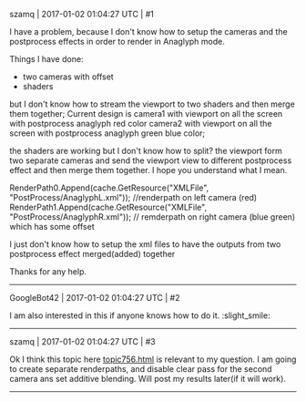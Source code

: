 szamq | 2017-01-02 01:04:27 UTC | #1

I have a problem, because I don't know how to setup the cameras and the postprocess effects in order to render in Anaglyph mode.

Things I have done:
- two cameras with offset
- shaders

but I don't know how to stream the viewport to two shaders and then merge them together;
Current design is 
camera1 with viewport on all the screen with postprocess anaglyph red color
camera2 with viewport on all the screen with postprocess anaglyph green blue color;

the shaders are working but I don't know how to split? the viewport form two separate cameras and send the viewport view to different postprocess effect and then merge them together. I hope you understand what I mean.

RenderPath0.Append(cache.GetResource("XMLFile", "PostProcess/AnaglyphL.xml")); //renderpath on left camera (red)
RenderPath1.Append(cache.GetResource("XMLFile", "PostProcess/AnaglyphR.xml")); // remderpath on right camera (blue green) which has some offset

I just don't know how to setup the xml files to have the outputs from two postprocess effect merged(added) together

Thanks for any help.

-------------------------

GoogleBot42 | 2017-01-02 01:04:27 UTC | #2

I am also interested in this if anyone knows how to do it.  :slight_smile:

-------------------------

szamq | 2017-01-02 01:04:27 UTC | #3

Ok I think this topic here [topic756.html](http://discourse.urho3d.io/t/how-to-layer-scenes/740/1) is relevant to my question. I am going to create separate renderpaths, and disable clear pass for the second camera ans set additive blending. Will post my results later(if it will work).

-------------------------

